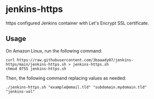 # jenkins-https
https configured Jenkins container with Let's Encrypt SSL certificate.


## Usage
On Amazon Linux, run the following command:
```
curl https://raw.githubusercontent.com/3baaady07/jenkins-https/main/jenkins-https.sh > jenkins-https.sh
chmod 0755 jenkins-https.sh
```

Then, the following command replacing values as needed:
```
./jenkins-https.sh "example@email.tld" "subdomain.mydomain.tld" "jenkins-vol"
```